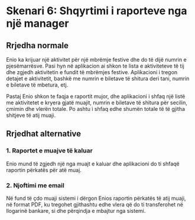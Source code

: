 
# Skenari 6: Shqyrtimi i raporteve nga një manager

## Rrjedha normale

Enio ka krijuar një aktivitet për një mbrëmje festive dhe do të dijë
numrin e pjesëmarrësve. Pasi hyn në aplikacion ai shkon te lista e
aktiviteteve të tij dhe zgjedh aktivitetin e fundit të mbrëmjes
festive.  Aplikacioni i tregon detajet e aktivitetit, bashkë me numrin
e biletave të shitura deri tani, numrin e biletave të mbetura, etj.

Pastaj Enio shkon te faqja e raportit mujor, dhe aplikacioni i shfaq
një listë me aktivitetet e kryera gjatë muajit, numrin e biletave të
shitura për secilin, çmimin dhe vlerën totale. Po ashtu i shfaq edhe
shumën totale të të gjitha shitjeve të atij muaji.

## Rrjedhat alternative

### 1. Raportet e muajve të kaluar

Enio mund të zgjedh një nga muajt e kaluar dhe aplikacioni do ti
shfaqë raportin përkatës për atë muaj.

### 2. Njoftimi me email

Në fund të çdo muaji sistemi i dërgon Enios raportin përkatës të atij
muaji, në format PDF, ku tregohet gjithashtu edhe vlera që do ti
transferohet në llogarinë bankare, si dhe përqindja e mbajtur nga
sistemi.
